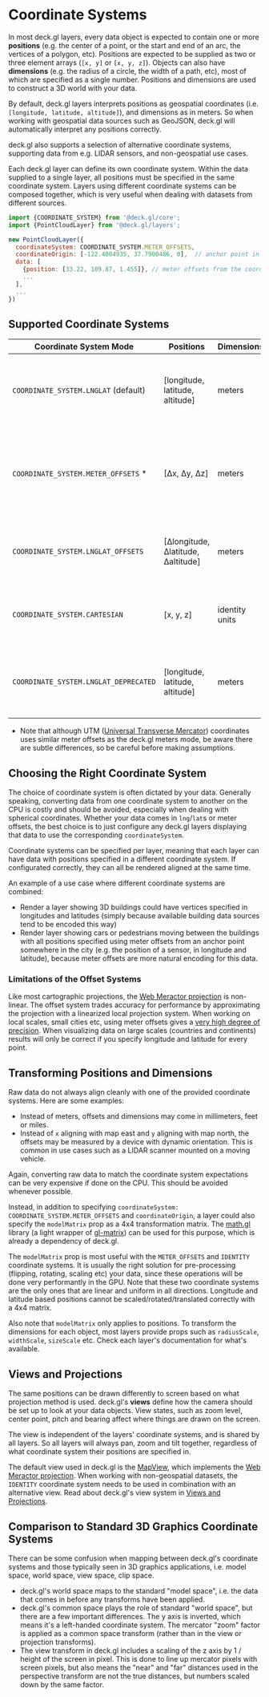 # Coordinate Systems

In most deck.gl layers, every data object is expected to contain one or more **positions** (e.g. the center of a point, or the start and end of an arc, the vertices of a polygon, etc). Positions are expected to be supplied as two or three element arrays (`[x, y]` or `[x, y, z]`). Objects can also have **dimensions** (e.g. the radius of a circle, the width of a path, etc), most of which are specified as a single number. Positions and dimensions are used to construct a 3D world with your data.

By default, deck.gl layers interprets positions as geospatial coordinates (i.e. `[longitude, latitude, altitude]`), and dimensions as in meters. So when working with geospatial data sources such as GeoJSON, deck.gl will automatically interpret any positions correctly.

deck.gl also supports a selection of alternative coordinate systems, supporting data from e.g. LIDAR sensors, and non-geospatial use cases.

Each deck.gl layer can define its own coordinate system. Within the data supplied to a single layer, all positions must be specified in the same coordinate system. Layers using different coordinate systems can be composed together, which is very useful when dealing with datasets from different sources.

```js
import {COORDINATE_SYSTEM} from '@deck.gl/core';
import {PointCloudLayer} from '@deck.gl/layers';

new PointCloudLayer({
  coordinateSystem: COORDINATE_SYSTEM.METER_OFFSETS,
  coordinateOrigin: [-122.4004935, 37.7900486, 0],  // anchor point in longitude/latitude/altitude
  data: [
    {position: [33.22, 109.87, 1.455]}, // meter offsets from the coordinate origin
    ...
  ],
  ...
})
```


## Supported Coordinate Systems

| Coordinate System Mode               | Positions                   | Dimensions | Notes |
| ---                                  | ---                           | --- | --- |
| `COORDINATE_SYSTEM.LNGLAT` (default) | [longitude, latitude, altitude] | meters | Longitude and latitude are specified as [WGS84](https://gisgeography.com/wgs84-world-geodetic-system/) coordinates in degrees from Greenwich meridian / equator respectively, and altitude is specified in meters above sea level. |
| `COORDINATE_SYSTEM.METER_OFFSETS` *   | [Δx, Δy, Δz]   | meters | Positions are given in meter offsets from a reference geo-location that is specified separately (`coordinateOrigin`). The `x` axis points map east, the `y` axis points map north, and `z` points up. |
| `COORDINATE_SYSTEM.LNGLAT_OFFSETS`    | [Δlongitude, Δlatitude, Δaltitude]   | meters | Positions are given in meter offsets from a reference geo-location that is specified separately (`coordinateOrigin`). |
| `COORDINATE_SYSTEM.CARTESIAN`         | [x, y, z] | identity units | A linear system with no interpretation for pure info-vis layers. Viewports can be used without supplying geospatial reference points. |
| `COORDINATE_SYSTEM.LNGLAT_DEPRECATED`| [longitude, latitude, altitude] | meters | A lower precision version of the `COORDINATE_SYSTEM.LNGLAT` mode, that was the default until deck.gl v6.2. Will be removed in a future release. |

* Note that although UTM ([Universal Transverse Mercator](https://en.wikipedia.org/wiki/Universal_Transverse_Mercator_coordinate_system)) coordinates uses similar meter offsets as the deck.gl meters mode, be aware there are subtle differences, so be careful before making assumptions.


## Choosing the Right Coordinate System

The choice of coordinate system is often dictated by your data. Generally speaking, converting data from one coordinate system to another on the CPU is costly and should be avoided, especially when dealing with spherical coordinates. Whether your data comes in `lng`/`lat`s or meter offsets, the best choice is to just configure any deck.gl layers displaying that data to use the corresponding `coordinateSystem`.

Coordinate systems can be specified per layer, meaning that each layer can have data with positions specified in a different coordinate system. If configurated correctly, they can all be rendered aligned at the same time.

An example of a use case where different coordinate systems are combined:

* Render a layer showing 3D buildings could have vertices specified in longitudes and latitudes (simply because available building data sources tend to be encoded this way)
* Render layer showing cars or pedestrians moving between the buildings with all positions specified using meter offsets from an anchor point somewhere in the city (e.g. the position of a sensor, in longitude and latitude), because meter offsets are more natural encoding for this data.


### Limitations of the Offset Systems

Like most cartographic projections, the [Web Meractor projection](https://en.wikipedia.org/wiki/Web_Mercator_projection) is non-linear. The offset system trades accuracy for performance by approximating the projection with a linearized local projection system. When working on local scales, small cities etc, using meter offsets gives a [very high degree of precision](https://github.com/uber-common/viewport-mercator-project/blob/master/docs/articles/offset-accuracy.md#meter-offset-to-pixels). When visualizing data on large scales (countries and continents) results will only be correct if you specify longitude and latitude for every point.


## Transforming Positions and Dimensions

Raw data do not always align cleanly with one of the provided coordinate systems. Here are some examples:

- Instead of meters, offsets and dimensions may come in millimeters, feet or miles.
- Instead of `x` aligning with map east and `y` aligning with map north, the offsets may be measured by a device with dynamic orientation. This is common in use cases such as a LIDAR scanner mounted on a moving vehicle.

Again, converting raw data to match the coordinate system expectations can be very expensive if done on the CPU. This should be avoided whenever possible.

Instead, in addition to specifying `coordinateSystem: COORDINATE_SYSTEM.METER_OFFSETS` and `coordinateOrigin`, a layer could also specify the `modelMatrix` prop as a 4x4 transformation matrix. The [math.gl](https://uber-web.github.io/math.gl/docs/api-reference/matrix4) library (a light wrapper of [gl-matrix](http://glmatrix.net/)) can be used for this purpose, which is already a dependency of deck.gl.

The `modelMatrix` prop is most useful with the `METER_OFFSETS` and `IDENTITY` coordinate systems. It is usually the right solution for pre-processing (flipping, rotating, scaling etc) your data, since these operations will be done very performantly in the GPU. Note that these two coordinate systems are the only ones that are linear and uniform in all directions. Longitude and latitude based positions cannot be scaled/rotated/translated correctly with a 4x4 matrix.

Also note that `modelMatrix` only applies to positions. To transform the dimensions for each object, most layers provide props such as `radiusScale`, `widthScale`, `sizeScale` etc. Check each layer's documentation for what's available.


## Views and Projections

The same positions can be drawn differently to screen based on what projection method is used. deck.gl's **views** define how the camera should be set up to look at your data objects. View states, such as zoom level, center point, pitch and bearing affect where things are drawn on the screen.

The view is independent of the layers' coordinate systems, and is shared by all layers. So all layers will always pan, zoom and tilt together, regardless of what coordinate system their positions are specified in.

The default view used in deck.gl is the [MapView](/docs/api-reference/core/map-view.md), which implements the [Web Meractor projection](https://en.wikipedia.org/wiki/Web_Mercator_projection). When working with non-geospatial datasets, the `IDENTITY` coordinate system needs to be used in combination with an alternative view. Read about deck.gl's view system in [Views and Projections](/docs/developer-guide/views.md).


## Comparison to Standard 3D Graphics Coordinate Systems

There can be some confusion when mapping between deck.gl's coordinate systems and those typically seen in 3D graphics applications, i.e. model space, world space, view space, clip space.

- deck.gl's world space maps to the standard "model space", i.e. the data that comes in before any transforms have been applied.
- deck.gl's common space plays the role of standard "world space", but there are a few important differences. The y axis is inverted, which  means it's a left-handed coordinate system. The mercator "zoom" factor is applied as a common space transform (rather than in the view or projection transforms).
- The view transform in deck.gl includes a scaling of the z axis by 1 / height of the screen in pixel. This is done to line up mercator pixels with screen pixels, but also means the "near" and "far" distances used in the perspective transform are not the true distances, but numbers scaled down by the same factor.


